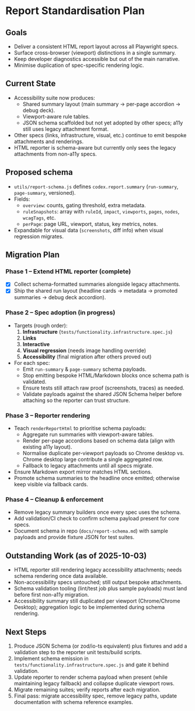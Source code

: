 # Report Standardisation Plan

## Goals

- Deliver a consistent HTML report layout across all Playwright specs.
- Surface cross-browser (viewport) distinctions in a single summary.
- Keep developer diagnostics accessible but out of the main narrative.
- Minimise duplication of spec-specific rendering logic.

## Current State

- Accessibility suite now produces:
  - Shared summary layout (main summary → per-page accordion → debug deck).
  - Viewport-aware rule tables.
  - JSON schema scaffolded but not yet adopted by other specs; a11y still uses legacy attachment format.
- Other specs (links, infrastructure, visual, etc.) continue to emit bespoke attachments and renderings.
- HTML reporter is schema-aware but currently only sees the legacy attachments from non-a11y specs.

## Proposed schema

- `utils/report-schema.js` defines `codex.report.summary` (`run-summary`, `page-summary`, versioned).
- Fields:
  - `overview`: counts, gating threshold, extra metadata.
  - `ruleSnapshots`: array with `ruleId`, `impact`, `viewports`, `pages`, `nodes`, `wcagTags`, etc.
  - `perPage`: page URL, viewport, status, key metrics, notes.
- Expandable for visual data (`screenshots`, diff info) when visual regression migrates.

## Migration Plan

### Phase 1 – Extend HTML reporter (complete)

- [x] Collect schema-formatted summaries alongside legacy attachments.
- [x] Ship the shared run layout (headline cards → metadata → promoted summaries → debug deck accordion).

### Phase 2 – Spec adoption (in progress)

- Targets (rough order):
  1. **Infrastructure** (`tests/functionality.infrastructure.spec.js`)
  2. **Links**
  3. **Interactive**
  4. **Visual regression** (needs image handling override)
  5. **Accessibility** (final migration after others proved out)
- For each spec:
  - Emit `run-summary` & `page-summary` schema payloads.
  - Stop emitting bespoke HTML/Markdown blocks once schema path is validated.
  - Ensure tests still attach raw proof (screenshots, traces) as needed.
  - Validate payloads against the shared JSON Schema helper before attaching so the reporter can trust structure.

### Phase 3 – Reporter rendering

- Teach `renderReportHtml` to prioritise schema payloads:
  - Aggregate run summaries with viewport-aware tables.
  - Render per-page accordions based on schema data (align with existing a11y layout).
  - Normalise duplicate per-viewport payloads so Chrome desktop vs. Chrome desktop large contribute a single aggregated row.
  - Fallback to legacy attachments until all specs migrate.
- Ensure Markdown export mirror matches HTML sections.
- Promote schema summaries to the headline once emitted; otherwise keep visible via fallback cards.

### Phase 4 – Cleanup & enforcement

- Remove legacy summary builders once every spec uses the schema.
- Add validation/CI check to confirm schema payload present for core specs.
- Document schema in repo (`docs/report-schema.md`) with sample payloads and provide fixture JSON for test suites.

## Outstanding Work (as of 2025-10-03)

- HTML reporter still rendering legacy accessibility attachments; needs schema rendering once data available.
- Non-accessibility specs untouched; still output bespoke attachments.
- Schema validation tooling (lint/test job plus sample payloads) must land before first non-a11y migration.
- Accessibility summary still duplicated per viewport (Chrome/Chrome Desktop); aggregation logic to be implemented during schema rendering.

## Next Steps

1. Produce JSON Schema (or zod/io-ts equivalent) plus fixtures and add a validation step to the reporter unit tests/build scripts.
2. Implement schema emission in `tests/functionality.infrastructure.spec.js` and gate it behind validation.
3. Update reporter to render schema payload when present (while maintaining legacy fallback) and collapse duplicate viewport rows.
4. Migrate remaining suites; verify reports after each migration.
5. Final pass: migrate accessibility spec, remove legacy paths, update documentation with schema reference examples.
